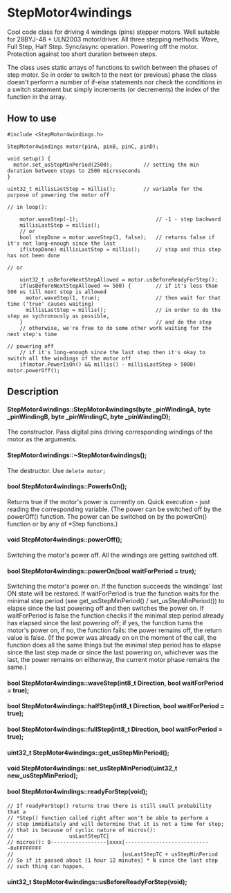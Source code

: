 # StepMotor4windings
Cool code class for driving 4 windings (pins) stepper motors. Well suitable for 28BYJ-48 + ULN2003 motor/driver. All three stepping methods: Wave, Full Step, Half Step. Sync/async operation. Powering off the motor. Protection against too short duration between steps.

The class uses static arrays of functions to switch between the phases of step motor. So in order to switch to the next (or previous) phase the class doesn't perform a number of if-else statements nor check the conditions in a switch statement but simply increments (or decrements) the index of the function in the array.

## How to use
```
#include <StepMotor4windings.h>

StepMotor4windings motor(pinA, pinB, pinC, pinD);

void setup() {
  motor.set_usStepMinPeriod(2500);          // setting the min duration between steps to 2500 microseconds
}

uint32_t millisLastStep = millis();         // variable for the purpose of powering the motor off

// in loop():

    motor.waveStep(-1);                         // -1 - step backward
    millisLastStep = millis();
    // or
    bool stepDone = motor.waveStep(1, false);   // returns false if it's not long-enough since the last
    if(stepDone) millisLastStep = millis();     // step and this step has not been done
    
// or

    uint32_t usBeforeNextStepAllowed = motor.usBeforeReadyForStep();
    if(usBeforeNextStepAllowed <= 500) {        // if it's less than 500 us till next step is allowed
      motor.waveStep(1, true);                  // then wait for that time ('true' causes waiting)
      millisLastStep = millis();                // in order to do the step as sychronously as possible,
    }                                           // and do the step
    // otherwise, we're free to do some other work waiting for the next step's time

// powering off
    // if it's long-enough since the last step then it's okay to switch all the windings of the motor off
    if(motor.PowerIsOn() && millis() - millisLastStep > 5000) motor.powerOff();
```

## Description
#### StepMotor4windings::StepMotor4windings(byte _pinWindingA, byte _pinWindingB, byte _pinWindingC, byte _pinWindingD);
The constructor. Pass digital pins driving corresponding windings of the motor as the arguments.

#### StepMotor4windings::~StepMotor4windings();
The destructor. Use `delete motor;`

#### bool StepMotor4windings::PowerIsOn();
Returns true if the motor's power is currently on. Quick execution - just reading the corresponding variable. (The power can be switched off by the powerOff() function. The power can be switched on by the powerOn() function or by any of *Step functions.)

#### void StepMotor4windings::powerOff();
Switching the motor's power off. All the windings are getting switched off.

#### bool StepMotor4windings::powerOn(bool waitForPeriod = true);
Switching the motor's power on. If the function succeeds the windings' last ON state will be restored. If waitForPeriod is true the function waits for the minimal step period (see get_usStepMinPeriod() / set_usStepMinPeriod()) to elapse since the last powering off and then switches the power on. If waitForPeriod is false the function checks if the minimal step period already has elapsed since the last powering off; if yes, the function turns the motor's power on, if no, the function fails: the power remains off, the return value is false. (If the power was already on on the moment of the call, the function does all the same things but the minimal step period has to elapse since the last step made or since the last powering on, whichever was the last, the power remains on eitherway, the current motor phase remains the same.)

#### bool StepMotor4windings::waveStep(int8_t Direction, bool waitForPeriod = true);
#### bool StepMotor4windings::halfStep(int8_t Direction, bool waitForPeriod = true);
#### bool StepMotor4windings::fullStep(int8_t Direction, bool waitForPeriod = true);
#### uint32_t StepMotor4windings::get_usStepMinPeriod();
#### void StepMotor4windings::set_usStepMinPeriod(uint32_t new_usStepMinPeriod);
#### bool StepMotor4windings::readyForStep(void);
    // If readyForStep() returns true there is still small probability that a
    // *Step() function called right after won't be able to perform a
    // step immidiately and will determine that it is not a time for step;
    // that is because of cyclic nature of micros():
    //                  usLastStepTC|
    // micros(): 0------------------|xxxx|----------------------------0xFFFFFFFF
    //                                   |usLastStepTC + usStepMinPeriod
    // So if it passed about [1 hour 12 minutes] * N since the last step
    // such thing can happen.
#### uint32_t StepMotor4windings::usBeforeReadyForStep(void);
